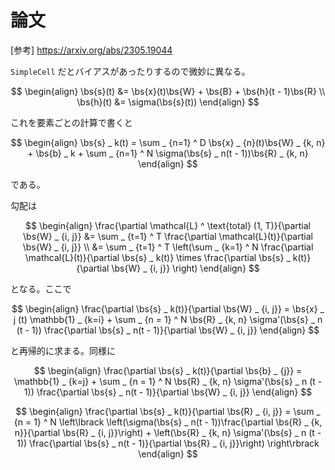 # 論文

[参考] <https://arxiv.org/abs/2305.19044> $\newcommand{\bs}{\boldsymbol}$

`SimpleCell` だとバイアスがあったりするので微妙に異なる。

$$
\begin{align}
\bs{s}(t) &= \bs{x}(t)\bs{W} + \bs{B} + \bs{h}(t - 1)\bs{R} \\
\bs{h}(t) &= \sigma(\bs{s}(t))
\end{align}
$$

これを要素ごとの計算で書くと

$$
\begin{align}
\bs{s} _ k(t) = \sum _ {n=1} ^ D \bs{x} _ {n}(t)\bs{W} _ {k, n} + \bs{b} _ k + \sum _ {n=1} ^ N \sigma(\bs{s} _ n(t - 1))\bs{R} _ {k, n}
\end{align}
$$

である。

勾配は

$$
\begin{align}
\frac{\partial \mathcal{L} ^ \text{total} (1, T)}{\partial \bs{W} _ {i, j}} &= \sum _ {t=1} ^ T \frac{\partial \mathcal{L}(t)}{\partial \bs{W} _ {i, j}} \\
&= \sum _ {t=1} ^ T \left(\sum _ {k=1} ^ N \frac{\partial \mathcal{L}(t)}{\partial \bs{s} _ k(t)} \times \frac{\partial \bs{s} _ k(t)}{\partial \bs{W} _ {i, j}} \right)
\end{align}
$$

となる。ここで

$$
\begin{align}
\frac{\partial \bs{s} _ k(t)}{\partial \bs{W} _ {i, j}} = \bs{x} _ j (t) \mathbb{1} _ {k=i} + \sum _ {n = 1} ^ N \bs{R} _ {k, n} \sigma'(\bs{s} _ n (t - 1)) \frac{\partial \bs{s} _ n(t - 1)}{\partial \bs{W} _ {i, j}}
\end{align}
$$

と再帰的に求まる。同様に

$$
\begin{align}
\frac{\partial \bs{s} _ k(t)}{\partial \bs{b} _ {j}} = \mathbb{1} _ {k=j} + \sum _ {n = 1} ^ N \bs{R} _ {k, n} \sigma'(\bs{s} _ n (t - 1)) \frac{\partial \bs{s} _ n(t - 1)}{\partial \bs{W} _ {i, j}}
\end{align}
$$

$$
\begin{align}
\frac{\partial \bs{s} _ k(t)}{\partial \bs{R} _ {i, j}} = \sum _ {n = 1} ^ N
\left\lbrack
  \left(\sigma(\bs{s} _ n(t - 1))\frac{\partial \bs{R} _ {k, n}}{\partial \bs{R} _ {i, j}}\right)
  +
  \left(\bs{R} _ {k, n} \sigma'(\bs{s} _ n (t - 1)) \frac{\partial \bs{s} _ n(t - 1)}{\partial \bs{R} _ {i, j}}\right)
\right\rbrack
\end{align}
$$
